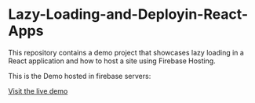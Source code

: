# Lazy-Loading-and-Deployin-React-Apps

This repository contains a demo project that showcases lazy loading in a React application and how to host a site using Firebase Hosting.

This is the Demo hosted in firebase servers:

[Visit the live demo](https://deployment-demo-6223b.web.app/)
